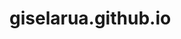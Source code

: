 # giselarua.github.io

<html>
    <head>
        <title>Project website here</title>
        <meta charset="utf-8">
    </head>
    <body>
    </body>
</html>

